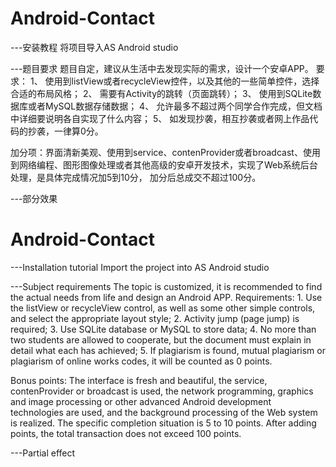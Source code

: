# Android-Contact

---安装教程
将项目导入AS Android studio

---题目要求
题目自定，建议从生活中去发现实际的需求，设计一个安卓APP。 要求： 1、 使用到listView或者recycleView控件，以及其他的一些简单控件，选择合适的布局风格；
2、 需要有Activity的跳转（页面跳转）；
3、 使用到SQLite数据库或者MySQL数据存储数据； 
4、 允许最多不超过两个同学合作完成，但文档中详细要说明各自实现了什么内容； 
5、 如发现抄袭，相互抄袭或者网上作品代码的抄袭，一律算0分。

加分项：界面清新美观、使用到service、contenProvider或者broadcast、使用到网络编程、图形图像处理或者其他高级的安卓开发技术，实现了Web系统后台处理，是具体完成情况加5到10分，
加分后总成交不超过100分。

---部分效果


# Android-Contact

---Installation tutorial
Import the project into AS Android studio

---Subject requirements
The topic is customized, it is recommended to find the actual needs from life and design an Android APP. Requirements: 1. Use the listView or recycleView control, as well as some other simple controls, and select the appropriate layout style;
2. Activity jump (page jump) is required;
3. Use SQLite database or MySQL to store data;
4. No more than two students are allowed to cooperate, but the document must explain in detail what each has achieved;
5. If plagiarism is found, mutual plagiarism or plagiarism of online works codes, it will be counted as 0 points.

Bonus points: The interface is fresh and beautiful, the service, contenProvider or broadcast is used, the network programming, graphics and image processing or other advanced Android development technologies are used, and the background processing of the Web system is realized. The specific completion situation is 5 to 10 points.
After adding points, the total transaction does not exceed 100 points.

---Partial effect
